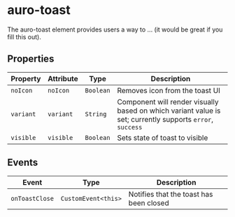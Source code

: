 # auro-toast

The auro-toast element provides users a way to ... (it would be great if you fill this out).

## Properties

| Property  | Attribute | Type      | Description                                      |
|-----------|-----------|-----------|--------------------------------------------------|
| `noIcon`  | `noIcon`  | `Boolean` | Removes icon from the toast UI                   |
| `variant` | `variant` | `String`  | Component will render visually based on which variant value is set; currently supports `error`, `success` |
| `visible` | `visible` | `Boolean` | Sets state of toast to visible                   |

## Events

| Event          | Type                | Description                             |
|----------------|---------------------|-----------------------------------------|
| `onToastClose` | `CustomEvent<this>` | Notifies that the toast has been closed |

